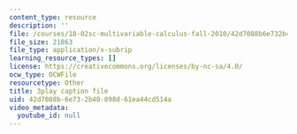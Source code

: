 ```yaml
---
content_type: resource
description: ''
file: /courses/18-02sc-multivariable-calculus-fall-2010/42d7088b6e732b40898d61ea44cd514a_cbSkFpO2jgQ.srt
file_size: 21863
file_type: application/x-subrip
learning_resource_types: []
license: https://creativecommons.org/licenses/by-nc-sa/4.0/
ocw_type: OCWFile
resourcetype: Other
title: 3play caption file
uid: 42d7088b-6e73-2b40-898d-61ea44cd514a
video_metadata:
  youtube_id: null
---
```

